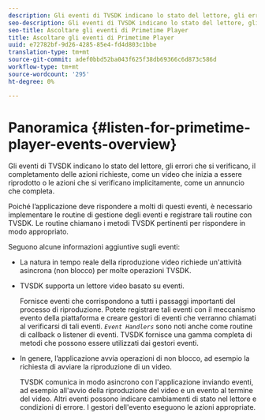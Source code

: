 ```yaml
---
description: Gli eventi di TVSDK indicano lo stato del lettore, gli errori che si verificano, il completamento delle azioni richieste, come un video che inizia a essere riprodotto o le azioni che si verificano implicitamente, come un annuncio che completa.
seo-description: Gli eventi di TVSDK indicano lo stato del lettore, gli errori che si verificano, il completamento delle azioni richieste, come un video che inizia a essere riprodotto o le azioni che si verificano implicitamente, come un annuncio che completa.
seo-title: Ascoltare gli eventi di Primetime Player
title: Ascoltare gli eventi di Primetime Player
uuid: e72782bf-9d26-4285-85e4-fd4d803c1bbe
translation-type: tm+mt
source-git-commit: adef0bbd52ba043f625f38db69366c6d873c586d
workflow-type: tm+mt
source-wordcount: '295'
ht-degree: 0%

---
```



# Panoramica {#listen-for-primetime-player-events-overview}

Gli eventi di TVSDK indicano lo stato del lettore, gli errori che si verificano, il completamento delle azioni richieste, come un video che inizia a essere riprodotto o le azioni che si verificano implicitamente, come un annuncio che completa.

Poiché l’applicazione deve rispondere a molti di questi eventi, è necessario implementare le routine di gestione degli eventi e registrare tali routine con TVSDK. Le routine chiamano i metodi TVSDK pertinenti per rispondere in modo appropriato.

Seguono alcune informazioni aggiuntive sugli eventi:

* La natura in tempo reale della riproduzione video richiede un&#39;attività asincrona (non blocco) per molte operazioni TVSDK.
* TVSDK supporta un lettore video basato su eventi.

   Fornisce eventi che corrispondono a tutti i passaggi importanti del processo di riproduzione. Potete registrare tali eventi con il meccanismo evento della piattaforma e creare gestori di eventi che verranno chiamati al verificarsi di tali eventi. *`Event Handlers`* sono noti anche come routine di callback o listener di eventi. TVSDK fornisce una gamma completa di metodi che possono essere utilizzati dai gestori eventi.
* In genere, l’applicazione avvia operazioni di non blocco, ad esempio la richiesta di avviare la riproduzione di un video.

   TVSDK comunica in modo asincrono con l&#39;applicazione inviando eventi, ad esempio all&#39;avvio della riproduzione del video e un evento al termine del video. Altri eventi possono indicare cambiamenti di stato nel lettore e condizioni di errore. I gestori dell&#39;evento eseguono le azioni appropriate.

